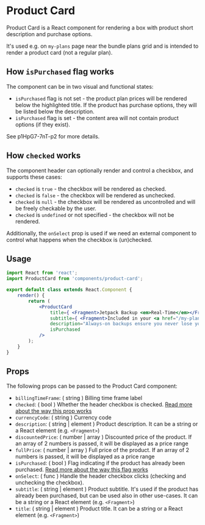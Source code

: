 Product Card
=======

Product Card is a React component for rendering a box with product short description and purchase options.

It's used e.g. on `my-plans` page near the bundle plans grid and is intended to render a product card (not a regular
plan).

## <a name="how-isPurchased-flag-works"></a>How `isPurchased` flag works

The component can be in two visual and functional states:
* `isPurchased` flag is not set - the product plan prices will be rendered below the highlighted title. If the product
has purchase options, they will be listed below the description.
* `isPurchased` flag is set - the content area will not contain product options (if they exist).

See p1HpG7-7nT-p2 for more details.

## <a name="how-checked-works"></a>How `checked` works

The component header can optionally render and control a checkbox, and supports these cases:
* `checked` is `true` - the checkbox will be rendered as checked.
* `checked` is `false` - the checkbox will be rendered as unchecked.
* `checked` is `null` - the checkbox will be rendered as uncontrolled and will be freely checkable by the user.
* `checked` is `undefined` or not specified - the checkbox will not be rendered.

Additionally, the `onSelect` prop is used if we need an external component to control what happens when the checkbox is (un)checked.

## Usage

```jsx
import React from 'react';
import ProductCard from 'components/product-card';

export default class extends React.Component {
	render() {
		return (
			<ProductCard
				title={ <Fragment>Jetpack Backup <em>Real-Time</em></Fragment> }
				subtitle={ <Fragment>Included in your <a href="/my-plan">Personal Plan</a></Fragment> }
				description="Always-on backups ensure you never lose your site. Your changes are saved as you edit and you have unlimited backup archives"
				isPurchased
			/>
		);
	}
}
```

## Props

The following props can be passed to the Product Card component:

* `billingTimeFrame`: ( string ) Billing time frame label
* `checked`: ( bool ) Whether the header checkbox is checked. [Read more about the way this prop works](#how-checked-works)
* `currencyCode`: ( string ) Currency code
* `description`: ( string | element ) Product description. It can be a string or a React element (e.g. `<Fragment>`)
* `discountedPrice`: ( number | array ) Discounted price of the product. If an array of 2 numbers is passed, it will be
  displayed as a price range
* `fullPrice`: ( number | array ) Full price of the product. If an array of 2 numbers is passed, it will be displayed as
  a price range
* `isPurchased`: ( bool ) Flag indicating if the product has already been purchased. [Read more about the way this flag
  works](#how-isPurchased-flag-works)
* `onSelect`: ( func ) Handle the header checkbox clicks (checking and unchecking the checkbox).
* `subtitle`: ( string | element ) Product subtitle. It's used if the product has already been purchased, but can be
  used also in other use-cases. It can be a string or a React element (e.g. `<Fragment>`)
* `title`: ( string | element ) Product title. It can be a string or a React element (e.g. `<Fragment>`)
